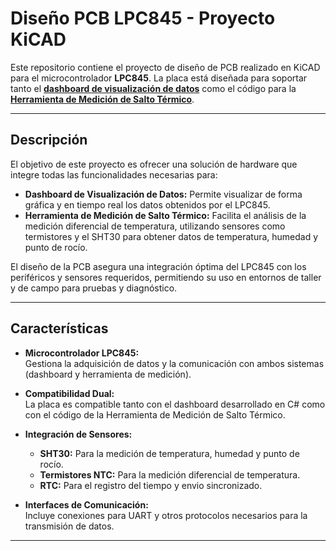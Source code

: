 # Diseño PCB LPC845 - Proyecto KiCAD

Este repositorio contiene el proyecto de diseño de PCB realizado en KiCAD para el microcontrolador **LPC845**. La placa está diseñada para soportar tanto el [**dashboard de visualización de datos**](https://github.com/AguileraGabriel/TD2-Dashboard-Termohigrometro.git) como el código para la [**Herramienta de Medición de Salto Térmico**](https://github.com/AguileraGabriel/Proyecto-Termohigrometro.git).

---

## Descripción

El objetivo de este proyecto es ofrecer una solución de hardware que integre todas las funcionalidades necesarias para:
- **Dashboard de Visualización de Datos:** Permite visualizar de forma gráfica y en tiempo real los datos obtenidos por el LPC845.
- **Herramienta de Medición de Salto Térmico:** Facilita el análisis de la medición diferencial de temperatura, utilizando sensores como termistores y el SHT30 para obtener datos de temperatura, humedad y punto de rocío.

El diseño de la PCB asegura una integración óptima del LPC845 con los periféricos y sensores requeridos, permitiendo su uso en entornos de taller y de campo para pruebas y diagnóstico.

---

## Características

- **Microcontrolador LPC845:**  
  Gestiona la adquisición de datos y la comunicación con ambos sistemas (dashboard y herramienta de medición).

- **Compatibilidad Dual:**  
  La placa es compatible tanto con el dashboard desarrollado en C# como con el código de la Herramienta de Medición de Salto Térmico.

- **Integración de Sensores:**  
  - **SHT30:** Para la medición de temperatura, humedad y punto de rocío.
  - **Termistores NTC:** Para la medición diferencial de temperatura.
  - **RTC:** Para el registro del tiempo y envio sincronizado. 

- **Interfaces de Comunicación:**  
  Incluye conexiones para UART y otros protocolos necesarios para la transmisión de datos.

---

